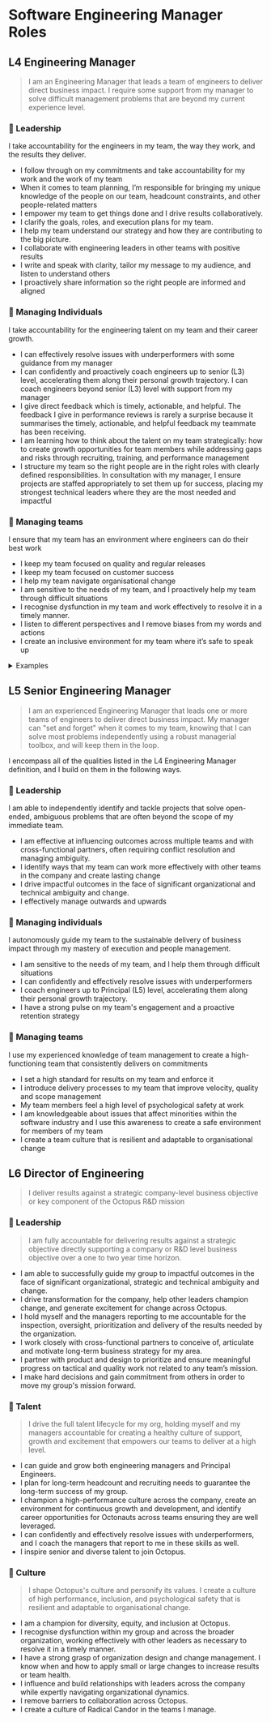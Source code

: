 # Software Engineering Manager Roles

## L4 Engineering Manager

> I am an Engineering Manager that leads a team of engineers to deliver direct business impact. I require some support from my manager to solve difficult management problems that are beyond my current experience level.

### :triangular_flag_on_post: Leadership
I take accountability for the engineers in my team, the way they work, and the results they deliver.
- I follow through on my commitments and take accountability for my work and the work of my team 
- When it comes to team planning, I’m responsible for bringing my unique knowledge of the people on our team, headcount constraints, and other people-related matters
- I empower my team to get things done and I drive results collaboratively.
- I clarify the goals, roles, and execution plans for my team.
- I help my team understand our strategy and how they are contributing to the big picture.
- I collaborate with engineering leaders in other teams with positive results
- I write and speak with clarity, tailor my message to my audience, and listen to understand others
- I proactively share information so the right people are informed and aligned

### :deciduous_tree: Managing Individuals
I take accountability for the engineering talent on my team and their career growth.
- I can effectively resolve issues with underperformers with some guidance from my manager
- I can confidently and proactively coach engineers up to senior (L3) level, accelerating them along their personal growth trajectory. I can coach engineers beyond senior (L3) level with support from my manager
- I give direct feedback which is timely, actionable, and helpful. The feedback I give in performance reviews is rarely a surprise because it summarises the timely, actionable, and helpful feedback my teammate has been receiving.
- I am learning how to think about the talent on my team strategically: how to create growth opportunities for team members while addressing gaps and risks through recruiting, training, and performance management
- I structure my team so the right people are in the right roles with clearly defined responsibilities. In consultation with my manager, I ensure projects are staffed appropriately to set them up for success, placing my strongest technical leaders where they are the most needed and impactful

### :octopus: Managing teams
I ensure that my team has an environment where engineers can do their best work
- I keep my team focused on quality and regular releases
- I keep my team focused on customer success
- I help my team navigate organisational change
- I am sensitive to the needs of my team, and I proactively help my team through difficult situations
- I recognise dysfunction in my team and work effectively to resolve it in a timely manner.
- I listen to different perspectives and I remove biases from my words and actions 
- I create an inclusive environment for my team where it’s safe to speak up

<details>
<summary>Examples</summary>

- I helped my team feel connected by giving them clear expectations from me so that they didn't have to guess as what I expect from them. 
- I created a space with my team members where they can talk with me about problems they're facing without me taking any actions, allowing them a safe space to express what's on their mind without concern of it becoming a larger issue. 
- I invited and gave permission to everyone on my team to give me feedback at any point 

</details>

## L5 Senior Engineering Manager

> I am an experienced Engineering Manager that leads one or more teams of engineers to deliver direct business impact. My manager can "set and forget" when it comes to my team, knowing that I can solve most problems independently using a robust managerial toolbox, and will keep them in the loop.

I encompass all of the qualities listed in the L4 Engineering Manager definition, and I build on them in the following ways.

### :triangular_flag_on_post: Leadership
I am able to independently identify and tackle projects that solve open-ended, ambiguous problems that are often beyond the scope of my immediate team.
- I am effective at influencing outcomes across multiple teams and with cross-functional partners, often requiring conflict resolution and managing ambiguity.
- I identify ways that my team can work more effectively with other teams in the company and create lasting change
- I drive impactful outcomes in the face of significant organizational and technical ambiguity and change.
- I effectively manage outwards and upwards

### :deciduous_tree: Managing individuals
I autonomously guide my team to the sustainable delivery of business impact through my mastery of execution and people management.
- I am sensitive to the needs of my team, and I help them through difficult situations
- I can confidently and effectively resolve issues with underperformers
- I coach engineers up to Principal (L5) level, accelerating them along their personal growth trajectory.
- I have a strong pulse on my team's engagement and a proactive retention strategy

### :octopus: Managing teams
I use my experienced knowledge of team management to create a high-functioning team that consistently delivers on commitments
- I set a high standard for results on my team and enforce it
- I introduce delivery processes to my team that improve velocity, quality and scope management
- My team members feel a high level of psychological safety at work
- I am knowledgeable about issues that affect minorities within the software industry and I use this awareness to create a safe environment for members of my team
- I create a team culture that is resilient and adaptable to organisational change

## L6 Director of Engineering
> I deliver results against a strategic company-level business objective or key component of the Octopus R&D mission

### :triangular_flag_on_post: Leadership
> I am fully accountable for delivering results against a strategic objective directly supporting a company or R&D level business objective over a one to two year time horizon.

- I am able to successfully guide my group to impactful outcomes in the face of significant organizational, strategic and technical ambiguity and change.
- I drive transformation for the company, help other leaders champion change, and generate excitement for change across Octopus.
- I hold myself and the managers reporting to me accountable for the inspection, oversight, prioritization and delivery of the results needed by the organization.
- I work closely with cross-functional partners to conceive of, articulate and motivate long-term business strategy for my area.
- I partner with product and design to prioritize and ensure meaningful progress on tactical and quality work not related to any team’s mission.
- I make hard decisions and gain commitment from others in order to move my group's mission forward.

### :deciduous_tree: Talent
> I drive the full talent lifecycle for my org, holding myself and my managers accountable for creating a healthy culture of support, growth and excitement that empowers our teams to deliver at a high level.
- I can guide and grow both engineering managers and Principal Engineers.
- I plan for long-term headcount and recruiting needs to guarantee the long-term success of my group.
- I champion a high-performance culture across the company, create an environment for continuous growth and development, and identify career opportunities for Octonauts across teams ensuring they are well leveraged.
- I can confidently and effectively resolve issues with underperformers, and I coach the managers that report to me in these skills as well.
- I inspire senior and diverse talent to join Octopus.

### :octopus: Culture
> I shape Octopus's culture and personify its values. I create a culture of high performance, inclusion, and psychological safety that is resilient and adaptable to organisational change.

- I am a champion for diversity, equity, and inclusion at Octopus.
- I recognise dysfunction within my group and across the broader organization, working effectively with other leaders as necessary to resolve it in a timely manner.
- I have a strong grasp of organization design and change management. I know when and how to apply small or large changes to increase results or team health.
- I influence and build relationships with leaders across the company while expertly navigating organizational dynamics.
- I remove barriers to collaboration across Octopus.
- I create a culture of Radical Candor in the teams I manage.